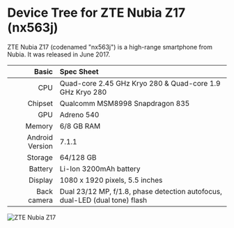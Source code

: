 Device Tree for ZTE Nubia Z17 (nx563j)
==============================================

ZTE Nubia Z17 (codenamed "nx563j") is a high-range smartphone from Nubia.
It was released in June 2017.

Basic   | Spec Sheet
-------:|:-------------------------
CPU     | Quad-core 2.45 GHz Kryo 280 & Quad-core 1.9 GHz Kryo 280
Chipset | Qualcomm MSM8998 Snapdragon 835
GPU     | Adreno 540
Memory  | 6/8 GB RAM
Android Version | 7.1.1
Storage | 64/128 GB
Battery | Li-Ion 3200mAh battery
Display | 1080 x 1920 pixels, 5.5 inches
Back camera  | Dual 23/12 MP, f/1.8, phase detection autofocus, dual-LED (dual tone) flash

![ZTE Nubia Z17](http://www.ixbt.com/short/images/2017/Jun/Nubia-Z17-official-01.jpg "ZTE Nubia Z17")
